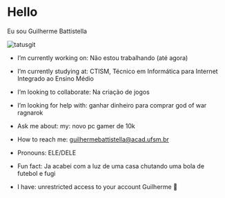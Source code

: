 # Hello
  Eu sou Guilherme Battistella

   ![tatusgit](https://github-readme-stats.vercel.app/api?username=GuilhermeBattistella&show_icons=true&theme=radical)
   

 -  I’m currently working on: Não estou trabalhando (até agora)
 -  I’m currently studying at: CTISM, Técnico em Informática para Internet Integrado ao Ensino Médio
 -  I’m looking to collaborate: Na criação de jogos

 -  I’m looking for help with: ganhar dinheiro para comprar god of war ragnarok
 -  Ask me about: my: novo pc gamer de 10k 
 -  How to reach me: guilhermebattistella@acad.ufsm.br

 -  Pronouns: ELE/DELE 
 -  Fun fact: Ja acabei com a luz de uma casa chutando uma bola de futebol e fugi
 -  I have: unrestricted access to your account Guilherme 🤡
